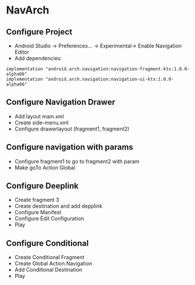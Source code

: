 # NavArch
## Configure Project

- Android Studio -> Preferences... -> Experimental-> Enable Navigation Editor
- Add dependencies:
```
implementation "android.arch.navigation:navigation-fragment-ktx:1.0.0-alpha06"
implementation "android.arch.navigation:navigation-ui-ktx:1.0.0-alpha06"
```
## Configure Navigation Drawer
- Add layout main.xml 
- Create side-menu.xml
- Configure drawerlayout (fragment1, fragment2)

## Configure navigation with params
- Configure fragment1 to go to fragment2 with param
- Make goTo Action Global

## Configure Deeplink
- Create fragment 3
- Create destination and add depplink
- Configure Manifest
- Configure Edit Configuration
- Play

## Configure Conditional
- Create Conditional Fragment
- Create Global Action Navigation
- Add Conditional Destination
- Play

